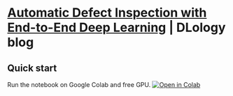 # [Automatic Defect Inspection with End-to-End Deep Learning](https://www.dlology.com/blog/automatic-defect-inspection-with-end-to-end-deep-learning/) | DLology blog

## Quick start
Run the notebook on Google Colab and free GPU.
[![Open in Colab](https://camo.githubusercontent.com/52feade06f2fecbf006889a904d221e6a730c194/68747470733a2f2f636f6c61622e72657365617263682e676f6f676c652e636f6d2f6173736574732f636f6c61622d62616467652e737667)](https://colab.research.google.com/github/Tony607/Industrial-Defect-Inspection-segmentation/blob/master/Industrial_Defect_Inspection_with_image_segmentation.ipynb)